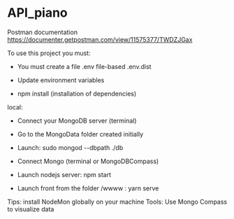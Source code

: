 # API_piano

Postman documentation https://documenter.getpostman.com/view/11575377/TWDZJGax

To use this project you must:

- You must create a file .env file-based .env.dist

- Update environment variables

- npm install (installation of dependencies)

local:

- Connect your MongoDB server (terminal)

- Go to the MongoData folder created initially

- Launch: sudo mongod --dbpath ./db

- Connect Mongo (terminal or MongoDBCompass)

- Launch nodejs server: npm start

- Launch front from the folder /wwww : yarn serve

Tips:  install NodeMon globally on your machine 
Tools: Use Mongo Compass to visualize data